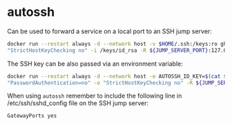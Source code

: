 # autossh

Can be used to forward a service on a local port to an SSH jump server:

```bash
docker run --restart always -d --network host -v $HOME/.ssh:/keys:ro ghcr.io/altermarkive/autossh -M 0 -o "PubkeyAuthentication=yes" -o "PasswordAuthentication=no" -o 
"StrictHostKeyChecking no" -i /keys/id_rsa -R ${JUMP_SERVER_PORT}:127.0.0.1:${LOCAL_PORT_FORWARDED} -N ${JUMP_SERVER_USER}@${JUMP_SERVER_HOST}
```

The SSH key can be also passed via an environment variable:

```bash
docker run --restart always -d --network host -e AUTOSSH_ID_KEY=$(cat $HOME/.ssh/id_key) ghcr.io/altermarkive/autossh -M 0 -o "PubkeyAuthentication=yes" -o 
"PasswordAuthentication=no" -o "StrictHostKeyChecking no" -R ${JUMP_SERVER_PORT}:127.0.0.1:${LOCAL_PORT_FORWARDED} -N ${JUMP_SERVER_USER}@${JUMP_SERVER_HOST}
```

When using `autossh` remember to include the following line in /etc/ssh/sshd_config file on the SSH jump server:

```
GatewayPorts yes
```

